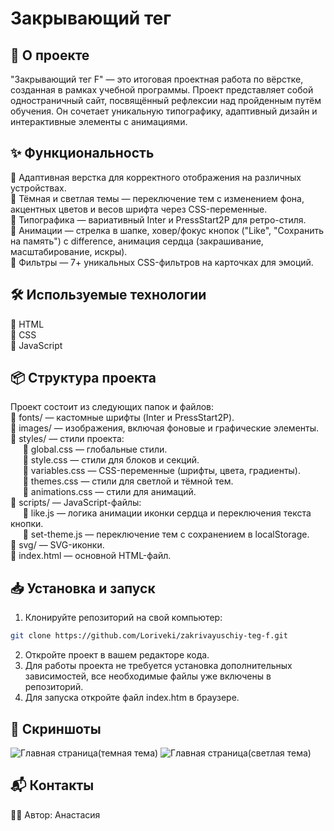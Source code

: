 # Закрывающий тег 

## 🚀 О проекте

"Закрывающий тег F" — это итоговая проектная работа по вёрстке, созданная в рамках учебной программы. Проект представляет собой одностраничный сайт, посвящённый рефлексии над пройденным путём обучения. Он сочетает уникальную типографику, адаптивный дизайн и интерактивные элементы с анимациями.

## ✨ Функциональность

🔹 Адаптивная верстка для корректного отображения на различных устройствах.  
🔹 Тёмная и светлая темы — переключение тем с изменением фона, акцентных цветов и весов шрифта через CSS-переменные.  
🔹 Типографика — вариативный Inter и PressStart2P для ретро-стиля.  
🔹 Анимации — стрелка в шапке, ховер/фокус кнопок ("Like", "Сохранить на память") с difference, анимация сердца (закрашивание, масштабирование, искры).  
🔹 Фильтры — 7+ уникальных CSS-фильтров на карточках для эмоций.

## 🛠 Используемые технологии

🔹 HTML  
🔹 CSS   
🔹 JavaScript

## 📦 Структура проекта

Проект состоит из следующих папок и файлов:  
🔹 fonts/ — кастомные шрифты (Inter и PressStart2P).  
🔹 images/ — изображения, включая фоновые и графические элементы.  
🔹 styles/ — стили проекта:  
&nbsp;&nbsp;&nbsp;&nbsp; 🔹 global.css — глобальные стили.  
&nbsp;&nbsp;&nbsp;&nbsp; 🔹 style.css — стили для блоков и секций.  
&nbsp;&nbsp;&nbsp;&nbsp; 🔹 variables.css — CSS-переменные (шрифты, цвета, градиенты).  
&nbsp;&nbsp;&nbsp;&nbsp; 🔹 themes.css — стили для светлой и тёмной тем.  
&nbsp;&nbsp;&nbsp;&nbsp; 🔹 animations.css — стили для анимаций.  
🔹 scripts/ — JavaScript-файлы:  
&nbsp;&nbsp;&nbsp;&nbsp; 🔹 like.js —  логика анимации иконки сердца и переключения текста кнопки.  
&nbsp;&nbsp;&nbsp;&nbsp; 🔹 set-theme.js — переключение тем с сохранением в localStorage.  
🔹 svg/ — SVG-иконки.  
🔹 index.html — основной HTML-файл.

## 📥 Установка и запуск

1. Клонируйте репозиторий на свой компьютер:

```bash
git clone https://github.com/Loriveki/zakrivayuschiy-teg-f.git
```
2. Откройте проект в вашем редакторе кода.
3. Для работы проекта не требуется установка дополнительных зависимостей, все необходимые файлы уже включены в репозиторий.
4. Для запуска откройте файл index.htm в браузере.

## 📸 Скриншоты
![Главная страница(темная тема)](https://github.com/user-attachments/assets/bf3926d9-f521-4cd0-bd1f-a351f1e543c5)
![Главная страница(светлая тема)](https://github.com/user-attachments/assets/8d563f20-926b-47d4-88f5-cba82084a963)

## 📬 Контакты

👩‍💻 Автор: Анастасия

